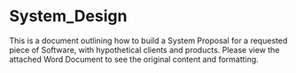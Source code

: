 # System_Design
This is a document outlining how to build a System Proposal for a requested piece of Software, with hypothetical clients and products.
Please view the attached Word Document to see the original content and formatting. 
